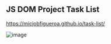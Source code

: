 ## JS DOM Project Task List

https://micjobfigueroa.github.io/task-list/

![image](https://user-images.githubusercontent.com/69710213/91412127-e9d6a080-e87b-11ea-9e37-6070ef034848.png)
